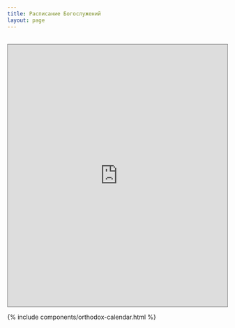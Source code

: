 ```yaml
---
title: Расписание Богослужений
layout: page
---
```


<br />

<iframe src="https://calendar.google.com/calendar/embed?height=600&amp;wkst=1&amp;bgcolor=%23ffffff&amp;ctz=America%2FLos_Angeles&amp;src=ZWw0MmM5Zjc1cjJyNHRmaGg1NTJ1YmdpNnNAZ3JvdXAuY2FsZW5kYXIuZ29vZ2xlLmNvbQ&amp;src=ZGRtY2xncjBsdnFudGMwbXBncmJkOWQ0Ym9AZ3JvdXAuY2FsZW5kYXIuZ29vZ2xlLmNvbQ&amp;color=%23F09300&amp;color=%239E69AF&amp;showTitle=0&amp;showNav=0&amp;showDate=0&amp;showTabs=1&amp;showPrint=1&amp;showTz=1&amp;mode=MONTH" style="border:solid 1px #777" width="100%" height="600" frameborder="0" scrolling="no"></iframe>

{% include components/orthodox-calendar.html %}
